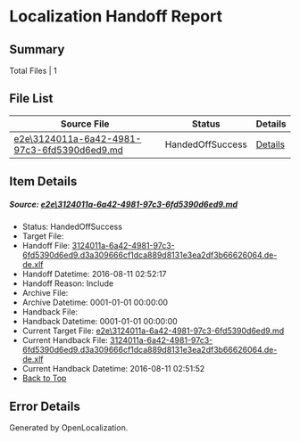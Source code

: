 # <a name='report-top'></a> Localization Handoff Report

## Summary
 Total Files | 1

## File List
 Source File | Status | Details 
 ----------- | ------ | ------- 
 [e2e\3124011a-6a42-4981-97c3-6fd5390d6ed9.md](https://github.com/OpenLocalizationTestOrg/oltest/blob/a2bbd8a1c625b105606f69792d6a5f53487d902b/e2e/3124011a-6a42-4981-97c3-6fd5390d6ed9.md) | HandedOffSuccess | [Details](#4ea8396dbe387e3b45c746ef101e26ce91a3131e2)

## Item Details
##### <a name='4ea8396dbe387e3b45c746ef101e26ce91a3131e2'></a> Source: [e2e\3124011a-6a42-4981-97c3-6fd5390d6ed9.md](https://github.com/OpenLocalizationTestOrg/oltest/blob/a2bbd8a1c625b105606f69792d6a5f53487d902b/e2e/3124011a-6a42-4981-97c3-6fd5390d6ed9.md)
* Status: HandedOffSuccess
* Target File: 
* Handoff File: [3124011a-6a42-4981-97c3-6fd5390d6ed9.d3a309666cf1dca889d8131e3ea2df3b66626064.de-de.xlf](https://github.com/OpenLocalizationTestOrg/olhandoff-e2e/blob/995fef63737923e202c01cfdec31204a1f219824/ol-handoff/OpenLocalizationTestOrg/ol-test-dede/ci/ht/3124011a-6a42-4981-97c3-6fd5390d6ed9.d3a309666cf1dca889d8131e3ea2df3b66626064.de-de.xlf)
* Handoff Datetime: 2016-08-11 02:52:17
* Handoff Reason: Include
* Archive File: 
* Archive Datetime: 0001-01-01 00:00:00
* Handback File: 
* Handback Datetime: 0001-01-01 00:00:00
* Current Target File: [e2e\3124011a-6a42-4981-97c3-6fd5390d6ed9.md](https://github.com/OpenLocalizationTestOrg/ol-test-dede/blob/9379020d3df4aee22448cd94ab1a1bbe9be41ac3/e2e/3124011a-6a42-4981-97c3-6fd5390d6ed9.md)
* Current Handback File: [3124011a-6a42-4981-97c3-6fd5390d6ed9.d3a309666cf1dca889d8131e3ea2df3b66626064.de-de.xlf](https://github.com/OpenLocalizationTestOrg/olhandback-e2e/blob/aa5064d4564b394983815f9213c2f53124eb0051/ol-handback/OpenLocalizationTestOrg/ol-test-dede/ci/ht/3124011a-6a42-4981-97c3-6fd5390d6ed9.d3a309666cf1dca889d8131e3ea2df3b66626064.de-de.xlf)
* Current Handback Datetime: 2016-08-11 02:51:52
* [Back to Top](#report-top)


## Error Details

Generated by OpenLocalization.
